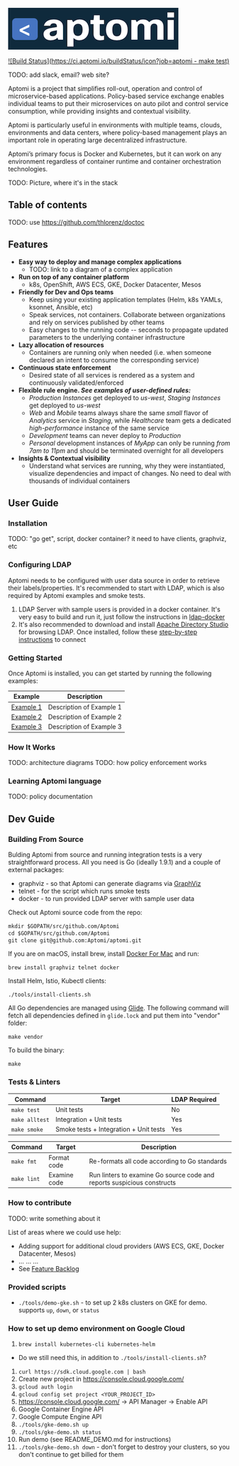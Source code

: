 ![aptomi Logo](aptomi-logo.png)

[![Build Status](https://ci.aptomi.io/buildStatus/icon?job=aptomi - make test)](https://ci.aptomi.io/job/aptomi%20-%20make%20test/)

TODO: add slack, email? web site?

Aptomi is a project that simplifies roll-out, operation and control of microservice-based applications. Policy-based service exchange enables individual teams to put their microservices on auto pilot and control service consumption, while providing insights and contextual visibility.

Aptomi is particularly useful in environments with multiple teams, clouds, environments and data centers, where policy-based management plays an important role in operating large decentralized infrastructure.

Aptomi’s primary focus is Docker and Kubernetes, but it can work on any environment regardless of container runtime and container orchestration technologies.

TODO: Picture, where it's in the stack

## Table of contents
TODO: use https://github.com/thlorenz/doctoc

## Features
- **Easy way to deploy and manage complex applications**
  - TODO: link to a diagram of a complex application
- **Run on top of any container platform**
  - k8s, OpenShift, AWS ECS, GKE, Docker Datacenter, Mesos
- **Friendly for Dev and Ops teams**
  - Keep using your existing application templates (Helm, k8s YAMLs, ksonnet, Ansible, etc)
  - Speak services, not containers. Collaborate between organizations and rely on services published by other teams
  - Easy changes to the running code -- seconds to propagate updated parameters to the underlying container infrastructure
- **Lazy allocation of resources**
  - Containers are running only when needed (i.e. when someone declared an intent to consume the corresponding service)
- **Continuous state enforcement**
  - Desired state of all services is rendered as a system and continuously validated/enforced 
- **Flexible rule engine. *See examples of user-defined rules:***
  - *Production Instances* get deployed to *us-west*, *Staging Instances* get deployed to *us-west*
  - *Web* and *Mobile* teams always share the same *small* flavor of *Analytics* service in *Staging*, while 
    *Healthcare* team gets a dedicated *high-performance* instance of the same service
  - *Development* teams can never deploy to *Production*
  - *Personal* development instances of *MyApp* can only be running *from 7am to 11pm* and should be terminated overnight 
    for all developers
- **Insights & Contextual visibility**
  - Understand what services are running, why they were instantiated, visualize dependencies and impact of changes. No
    need to deal with thousands of individual containers 

## User Guide

### Installation
TODO: "go get", script, docker container? it need to have clients, graphviz, etc

### Configuring LDAP
Aptomi needs to be configured with user data source in order to retrieve their labels/properties. It's recommended to
start with LDAP, which is also required by Aptomi examples and smoke tests.
1. LDAP Server with sample users is provided in a docker container. It's very easy to build and run it, just follow the instructions in [ldap-docker](tools/ldap-docker/README.md)
2. It's also recommended to download and install [Apache Directory Studio](http://directory.apache.org/studio/) for browsing LDAP. Once installed, follow these [step-by-step instructions](http://directory.apache.org/apacheds/basic-ug/1.4.2-changing-admin-password.html) to connect

### Getting Started
Once Aptomi is installed, you can get started by running the following examples:

Example    | Description 
-----------|-------------
[Example 1](examples/01/) | Description of Example 1 
[Example 2](examples/02/) | Description of Example 2
[Example 3](examples/03/) | Description of Example 3

### How It Works
TODO: architecture diagrams
TODO: how policy enforcement works

### Learning Aptomi language
TODO: policy documentation 

## Dev Guide

### Building From Source
Bulding Aptomi from source and running integration tests is a very straightforward process. All you need is Go (ideally 1.9.1) and a couple of external packages:
* graphviz - so that Aptomi can generate diagrams via [GraphViz](http://www.graphviz.org/Download..php)
* telnet - for the script which runs smoke tests
* docker - to run provided LDAP server with sample user data

Check out Aptomi source code from the repo:
```
mkdir $GOPATH/src/github.com/Aptomi
cd $GOPATH/src/github.com/Aptomi
git clone git@github.com:Aptomi/aptomi.git
```

If you are on macOS, install brew, install [Docker For Mac](https://docs.docker.com/docker-for-mac/install/) and run: 
```
brew install graphviz telnet docker
```

Install Helm, Istio, Kubectl clients:
```
./tools/install-clients.sh
```

All Go dependencies are managed using [Glide](https://glide.sh/). The following command will fetch all dependencies defined in `glide.lock` and put them into "vendor" folder:
```
make vendor 
```

To build the binary:
```
make 
```

### Tests & Linters

Command    | Target          | LDAP Required
-----------|-----------------|--------------
```make test```    | Unit tests | No
```make alltest``` | Integration + Unit tests | Yes
```make smoke```   | Smoke tests + Integration + Unit tests | Yes

Command     | Target          | Description
------------|-----------------|--------------
```make fmt```  | Format code | Re-formats all code according to Go standards
```make lint``` | Examine code | Run linters to examine Go source code and reports suspicious constructs

### How to contribute
TODO: write something about it

List of areas where we could use help:
- Adding support for additional cloud providers (AWS ECS, GKE, Docker Datacenter, Mesos)
- ... ... ...
- See [Feature Backlog](milestone/11)

### Provided scripts
* `./tools/demo-gke.sh` - to set up 2 k8s clusters on GKE for demo. supports `up`, `down`, or `status`

### How to set up demo environment on Google Cloud
1. ```brew install kubernetes-cli kubernetes-helm```
  * Do we still need this, in addition to `./tools/install-clients.sh`?
1. ```curl https://sdk.cloud.google.com | bash```
1. Create new project in https://console.cloud.google.com/
1. ```gcloud auth login```
1. ```gcloud config set project <YOUR_PROJECT_ID>```
1. https://console.cloud.google.com/ -> API Manager -> Enable API
  1. Google Container Engine API
  1. Google Compute Engine API
1. ```./tools/gke-demo.sh up```
1. ```./tools/gke-demo.sh status```
1. Run demo (see README_DEMO.md for instructions)
1. ```./tools/gke-demo.sh down``` - don't forget to destroy your clusters, so you don't continue to get billed for them
